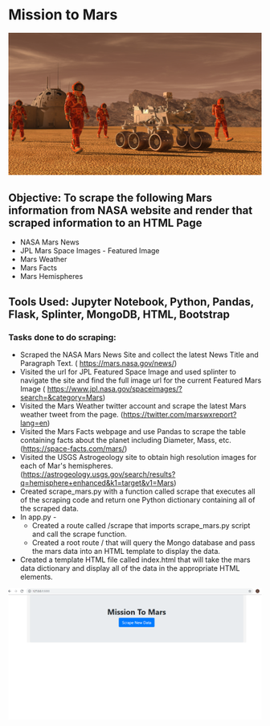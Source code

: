 # Mission to Mars

![Mars_Image](Images/mission_to_mars.png)

## Objective: To scrape the following Mars information from NASA website and render that scraped information to an HTML Page

  - NASA Mars News
  - JPL Mars Space Images - Featured Image
  - Mars Weather
  - Mars Facts
  - Mars Hemispheres

## Tools Used: Jupyter Notebook, Python, Pandas, Flask, Splinter, MongoDB, HTML, Bootstrap

### Tasks done to do scraping:
- Scraped the NASA Mars News Site and collect the latest News Title and Paragraph Text. ( https://mars.nasa.gov/news/) 
- Visited the url for JPL Featured Space Image and used splinter to navigate the site and find the full image url for the current Featured Mars Image ( https://www.jpl.nasa.gov/spaceimages/?search=&category=Mars)
- Visited the Mars Weather twitter account and scrape the latest Mars weather tweet from the page. (https://twitter.com/marswxreport?lang=en)
- Visited the Mars Facts webpage and use Pandas to scrape the table containing facts about the planet including Diameter, Mass, etc. (https://space-facts.com/mars/)
- Visited the USGS Astrogeology site to obtain high resolution images for each of Mar's hemispheres.(https://astrogeology.usgs.gov/search/results?q=hemisphere+enhanced&k1=target&v1=Mars)
- Created scrape_mars.py with a function called scrape that executes all of the scraping code and return one Python dictionary containing all of the scraped data.
- In app.py -
   - Created a route called /scrape that imports scrape_mars.py script and call the scrape function.
   - Created a root route / that will query the Mongo database and pass the mars data into an HTML template to display the data.
- Created a template HTML file called index.html that will take the mars data dictionary and display all of the data in the appropriate HTML elements. 


![html1](Mission_to_Mars/Screenshots/MainPage.PNG)
